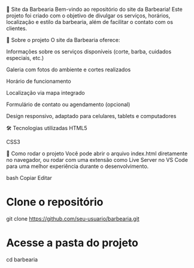 💈 Site da Barbearia
Bem-vindo ao repositório do site da Barbearia! Este projeto foi criado com o objetivo de divulgar os serviços, horários, localização e estilo da barbearia, além de facilitar o contato com os clientes.

🧔 Sobre o projeto
O site da Barbearia oferece:

Informações sobre os serviços disponíveis (corte, barba, cuidados especiais, etc.)

Galeria com fotos do ambiente e cortes realizados

Horário de funcionamento

Localização via mapa integrado

Formulário de contato ou agendamento (opcional)

Design responsivo, adaptado para celulares, tablets e computadores

🛠️ Tecnologias utilizadas
HTML5

CSS3


🚀 Como rodar o projeto
Você pode abrir o arquivo index.html diretamente no navegador, ou rodar com uma extensão como Live Server no VS Code para uma melhor experiência durante o desenvolvimento.

bash
Copiar
Editar
# Clone o repositório
git clone https://github.com/seu-usuario/barbearia.git

# Acesse a pasta do projeto
cd barbearia



